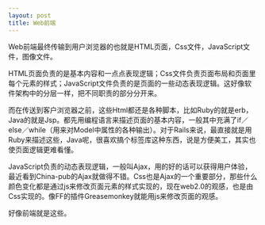 ```yaml
--- 
layout: post
title: Web前端
---
```

Web前端最终传输到用户浏览器的也就是HTML页面，Css文件，JavaScript文件，图像文件。

HTML页面负责的是基本内容和一点点表现逻辑；Css文件负责页面布局和页面里每个元素的样式；JavaScript文件负责的是页面的一些动态表现逻辑。这好像软件架构中的分层一样，把不同职责的部分分开来。

而在传送到客户浏览器之前，这些Html都还是各种脚本，比如Ruby的就是erb，Java的就是Jsp。都先用编程语言来描述页面的基本内容，一般其中充满了if／else／while（用来对Model中属性的各种输出）。对于Rails来说，最直接就是用Ruby来描述这些，Java呢，很喜欢搞个标签库这种东西，说是方便美工，其实也使页面逻辑更难看懂。

JavaScript负责的动态表现逻辑，一般叫Ajax，用的好的话可以获得用户体验，最近看到China-pub的Ajax就做得不错。Css也是Ajax的一个重要部分，那些什么颜色变化都是通过js来修改页面元素的样式实现的，现在web2.0的观感，也是由Css实现的。像FF的插件Greasemonkey就能用js来修改页面的观感。

好像前端就是这些。
